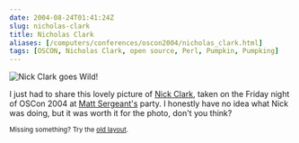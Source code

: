 ```yaml
--- 
date: 2004-08-24T01:41:24Z
slug: nicholas-clark
title: Nicholas Clark
aliases: [/computers/conferences/oscon2004/nicholas_clark.html]
tags: [OSCON, Nicholas Clark, open source, Perl, Pumpkin, Pumpking]
---
```


<img src="/2004/08/nicholas-clark/nicholas_on_the_rag.jpg" alt="Nick Clark goes Wild!"/>

<p>I just had to share this lovely picture of <a href="http://use.perl.org/~nicholas/journal" title="Nicholas Clark's use Perl Journal">Nick Clark</a>, taken on the Friday night of OSCon 2004 at <a href="http://use.perl.org/~matts/journal/" title="Matt Sergeant's use Perl Journal">Matt Sergeant's</a> party. I honestly have no idea what Nick was doing, but it was worth it for the photo, don't you think?</p>

<p class="past"><small>Missing something? Try the <a rel="nofollow" href="http://past.justatheory.com/computers/conferences/oscon2004/nicholas_clark.html">old layout</a>.</small></p>


